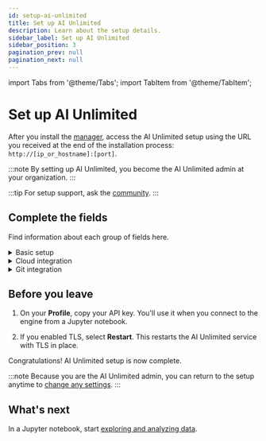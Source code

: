 ```yaml
---
id: setup-ai-unlimited
title: Set up AI Unlimited
description: Learn about the setup details.
sidebar_label: Set up AI Unlimited
sidebar_position: 3
pagination_prev: null
pagination_next: null
---
```


import Tabs from '@theme/Tabs';
import TabItem from '@theme/TabItem';

# Set up AI Unlimited

After you install the [manager](/docs/glossary.md#ai-unlimited-manager), access the AI Unlimited setup using the URL you received at the end of the installation process: `http://[ip_or_hostname]:[port]`. 

:::note
By setting up AI Unlimited, you become the AI Unlimited admin at your organization.
:::

:::tip
For setup support, ask the [community](https://support.teradata.com/community?id=community_forum&sys_id=b0aba91597c329d0e6d2bd8c1253affa).
:::

<a id="setup-fields"></a>	
## Complete the fields

Find information about each group of fields here.

<details>

<summary>Basic setup</summary>

<br />
**AI Unlimited base URL**&mdash;The URL you used to access the setup. You received it when you installed the manager.


**Git provider**&mdash;GitHub or GitLab.

**AI Unlimited log level**&mdash;The level of detail to see in AI Unlimited logs.

**Engine IP network type**

Select **Private** if you deploy the engine in the same Virtual Private Cloud as AI Unlimited.

**Public** or **Private** refers to how AI Unlimited should communicate with the engine. The engine might have a public IP address, a private IP address, or both. Indicate the type of IP address to which AI Unlimited should connect.

**Use TLS**

We recommend that you use [Transport Layer Security (TLS)](/docs/glossary.md#transport-layer-security) to secure connections to AI Unlimited and safeguard your data in transit.

- If you are using an [application load balancer (ALB)](/docs/glossary.md#application-load-balancer), with certification termination enabled, select **False**.

- If you are using a [network load balancer (NLB)](/docs/glossary.md#network-load-balancer) or no load balancer, select **True.**

	- **AI Unlimited TLS certificate** and **AI Unlimited TLS certificate key**&mdash;If you have a certificate issued by a trusted Certificate Authority (CA), you can provide it and its key. You'll be responsible for managing the certificate lifecycle, including renewal and validation. If you have specific requirements or need more control over your certificates, bringing your own is a good option.

	- Or select **Generate Certs** to use a Teradata system-generated certificate. It automatically renews before it expires.

Select **Update**.

</details>


<details>

<summary>Cloud integration</summary>
<br />
Some of these fields are for default values. Later, when you deploy the engine from a Jupyter notebook, you can specify values, different from the defaults, for that deployment.

<Tabs>
<TabItem value="aws1" label="AWS">
<br />
**Default region**&mdash;The AWS region in which to deploy the engine. We recommend choosing the region closest to your data lake.

**Default subnet ID**&mdash;The [AWS subnet](https://docs.aws.amazon.com/vpc/latest/userguide/configure-subnets.html) to which to deploy the engine. The AWS console shows the subnets in the region.

**Default IAM role**

- The [IAM role](https://docs.aws.amazon.com/IAM/latest/UserGuide/id_roles_create.html) for the engine. Leave blank to let AI Unlimited create the role&mdash;if your security allows this. Otherwise, create a role using this policy: [ai-unlimited-engine.json](https://github.com/Teradata/ai-unlimited/blob/develop/deployments/aws/policies/ai-unlimited-engine.json).
- If AI Unlimited creates the role, it creates it for the AWS [cluster](/docs/glossary.md#cluster) that deploys the engine&mdash;each time you deploy the engine. If your organization creates the role, it must accommodate any cluster that might deploy the engine.
		
**Resource tags**&mdash;You can [tag](https://docs.aws.amazon.com/tag-editor/latest/userguide/tagging.html) the AWS resources that deploy the engine to make them easier to manage.

**Inbound security**

Use these fields to allow source traffic to reach the engine:
- **Default [CIDRs](/docs/glossary.md#classless-inter-domain-routing)**
- **Default [security group](https://docs.aws.amazon.com/vpc/latest/userguide/working-with-security-groups.html) IDs**&mdash;If you deploy the engine in the same Virtual Private Cloud as AI Unlimited, include the AI Unlimited security group in this field to ensure that AI Unlimited can communicate with the engine.
- **Default [prefix list](https://docs.aws.amazon.com/vpc/latest/userguide/managed-prefix-lists.html) names**

**Role prefix**&mdash;If AI Unlimited creates the role, this prefix is added to the role name.

**[Permissions boundary](https://docs.aws.amazon.com/IAM/latest/UserGuide/access_policies_boundaries.html) ARN**&mdash;If your IAM entities require a boundary, you can provide one here.   

Select **Update**.

</TabItem>

<TabItem value="azure" label="Azure"> 

<br />

**Default region**&mdash;The Azure region in which to deploy the engine. We recommend choosing the region closest to your data lake.

Learn more about [Azure virtual networks](https://learn.microsoft.com/en-us/azure/virtual-network/concepts-and-best-practices).


**Default network resource group**&mdash;The resource group that contains the network.

**Default network**&mdash;The network to which to deploy the engine.

**Default subnet**&mdash;The subnet to which to deploy the engine.

**Default key vault**&mdash;The key vault, used by the engine, in which sensitive information such as passwords can be securely stored.

**Default key vault resource group**&mdash;The resource group that contains the key vault.

**Inbound security**

Use these fields to allow source traffic to reach the engine:

- **Default [CIDRs](/docs/glossary.md#classless-inter-domain-routing)**
 
- **Default [application security group](https://learn.microsoft.com/en-us/azure/virtual-network/application-security-groups) names**&mdash; If you deploy the engine in the same Virtual Private Cloud as AI Unlimited, include the AI Unlimited application security group in this field to ensure that AI Unlimited can communicate with the engine.

**Resource tags**&mdash;You can [tag](https://learn.microsoft.com/en-us/azure/azure-resource-manager/management/tag-resources) the Azure resources that deploy the engine to make them easier to manage.

Select **Update**.

</TabItem>
</Tabs>

</details>


<details>

<summary>Git integration</summary>

<Tabs>

<TabItem value="github" label="GitHub">

<br />

**GitHub callback URL**&mdash;After authenticating a user, GitHub uses this URL to redirect back to the manager. This was provided to the OAuth app [when it was created](docs/resources/create-oauth-app.md).

**GitHub base URL**&mdash;The URL for your GitHub instance.

**GitHub client ID** and **GitHub client secret**&mdash;The credentials received from GitHub when your [OAuth app was created](/docs/resources/create-oauth-app.md).

**Organization access**

Two organizations in your GitHub account can help with access control and repository management:

- Members of the **Authorizing organization** are able to sign in and authenticate themselves in AI Unlimited. If you don't specify an organization, any GitHub account user can sign in and authenticate.

- Project repositories are created in the **Repository organization**. If you don't specify an organization, projects will be in your personal GitHub space.

Select **Update**.

Select **Sign In**. Then, if prompted, sign in.

</TabItem>

<TabItem value="gitlab" label="GitLab">

<br />

**GitLab callback URL**&mdash;After authenticating a user, GitLab uses this URL to redirect back to the manager. This was provided to the OAuth app [when it was created](docs/resources/create-oauth-app.md).

**GitLab base URL**&mdash;The URL for your GitLab instance.

**GitLab client ID** and **GitLab client secret**&mdash;The credentials received from GitLab when your [OAuth app was created](/docs/resources/create-oauth-app.md).

**Group access**

Two groups in your GitLab account can help with access control and repository management:

- Members of the **Authorizing group** are able to sign in and authenticate themselves in AI Unlimited. If you don't specify a group, any GitLab account user can sign in and authenticate.

- All project repositories are created in the **Repository group**. If you don't specify a group, projects will be in your personal GitLab space.

Select **Update**.

Select **Sign In**. Then, if prompted, sign in.

</TabItem>
</Tabs>

</details>


## Before you leave

1. On your **Profile**, copy your API key.
    You'll use it when you connect to the engine from a Jupyter notebook.

2. If you enabled TLS, select **Restart**. This restarts the AI Unlimited service with TLS in place.

Congratulations! AI Unlimited setup is now complete.


:::note
Because you are the AI Unlimited admin, you can return to the setup anytime to [change any settings](/docs/manage-ai-unlimited/change-settings.md). 
:::


## What's next

In a Jupyter notebook, start [exploring and analyzing data](/docs/explore-and-analyze-data/).

